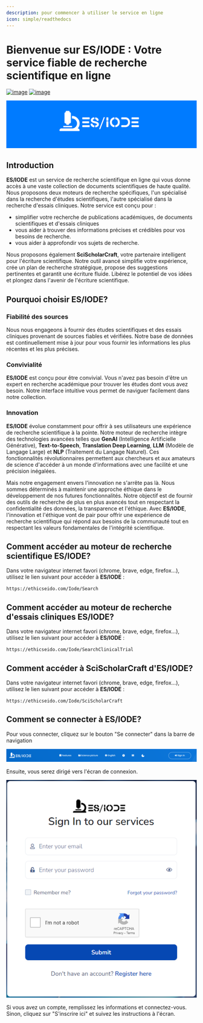 ```yaml
---
description: pour commencer à utiliser le service en ligne
icon: simple/readthedocs
---
```

# Bienvenue sur ES/IODE : Votre service fiable de recherche scientifique en ligne

[![image](https://img.shields.io/badge/version-3.4.7-blue)](changelog.md)
[![image](https://img.shields.io/badge/.NET-5C2D91?logo=.net&logoColor=white)](https://learn.microsoft.com/dotnet/)

[![logo](assets/background_es-iode-logo-v3.png)](https://ethicseido.com/Iode/Iode)


## **Introduction**

__ES/IODE__ est un service de recherche scientifique en ligne qui vous donne accès à une vaste collection de documents scientifiques de haute qualité. Nous proposons deux moteurs de recherche spécifiques, l'un spécialisé dans la recherche d'études scientifiques, l'autre spécialisé dans la recherche d'essais cliniques.
Notre service est conçu pour :

- simplifier votre recherche de publications académiques, de documents scientifiques et d'essais cliniques
- vous aider à trouver des informations précises et crédibles pour vos besoins de recherche.
- vous aider à approfondir vos sujets de recherche.

Nous proposons également __SciScholarCraft__, votre partenaire intelligent pour l'écriture scientifique. Notre outil avancé simplifie votre expérience, crée un plan de recherche stratégique, propose des suggestions pertinentes et garantit une écriture fluide. Libérez le potentiel de vos idées et plongez dans l'avenir de l'écriture scientifique.

## **Pourquoi choisir ES/IODE?**

<!-- ### Recherche Avancée
__ES/IODE__ offre des capacités de recherche avancées qui vous permettent de spécifier vos critères de recherche pour obtenir des résultats spécifiques. Vous pouvez filtrer par domaine, date, auteurs, mots-clés, et bien plus encore. Cela garantit que vous obtenez des résultats pertinents pour votre sujet. -->

### Fiabilité des sources
Nous nous engageons à fournir des études scientifiques et des essais cliniques provenant de sources fiables et vérifiées. Notre base de données est continuellement mise à jour pour vous fournir les informations les plus récentes et les plus précises.

### Convivialité
__ES/IODE__ est conçu pour être convivial. Vous n'avez pas besoin d'être un expert en recherche académique pour trouver les études dont vous avez besoin. Notre interface intuitive vous permet de naviguer facilement dans notre collection.

### Innovation
__ES/IODE__ évolue constamment pour offrir à ses utilisateurs une expérience de recherche scientifique à la pointe. Notre moteur de recherche intègre des technologies avancées telles que __GenAI__ (Intelligence Artificielle Générative), __Text-to-Speech__, __Translation Deep Learning__, __LLM__ (Modèle de Langage Large) et __NLP__ (Traitement du Langage Naturel). Ces fonctionnalités révolutionnaires permettent aux chercheurs et aux amateurs de science d'accéder à un monde d'informations avec une facilité et une précision inégalées.

Mais notre engagement envers l'innovation ne s'arrête pas là. Nous sommes déterminés à maintenir une approche éthique dans le développement de nos futures fonctionnalités. Notre objectif est de fournir des outils de recherche de plus en plus avancés tout en respectant la confidentialité des données, la transparence et l'éthique. Avec __ES/IODE__, l'innovation et l'éthique vont de pair pour offrir une expérience de recherche scientifique qui répond aux besoins de la communauté tout en respectant les valeurs fondamentales de l'intégrité scientifique.

## **Comment accéder au moteur de recherche scientifique ES/IODE?**

Dans votre navigateur internet favori (chrome, brave, edge, firefox...), utilisez le lien suivant pour accéder à __ES/IODE__ :



```
https://ethicseido.com/Iode/Search
```


## **Comment accéder au moteur de recherche d'essais cliniques ES/IODE?**

Dans votre navigateur internet favori (chrome, brave, edge, firefox...), utilisez le lien suivant pour accéder à __ES/IODE__ :



```
https://ethicseido.com/Iode/SearchClinicalTrial
```


## **Comment accéder à SciScholarCraft d'ES/IODE?**

Dans votre navigateur internet favori (chrome, brave, edge, firefox...), utilisez le lien suivant pour accéder à __ES/IODE__ :



```
https://ethicseido.com/Iode/SciScholarCraft
```

## **Comment se connecter à ES/IODE?**

Pour vous connecter, cliquez sur le bouton "Se connecter" dans la barre de navigation

![barre de navigation](assets/navbar.png)

Ensuite, vous serez dirigé vers l'écran de connexion.

![connexion](assets/login.png)

Si vous avez un compte, remplissez les informations et connectez-vous. Sinon, cliquez sur "S'inscrire ici" et suivez les instructions à l'écran.
